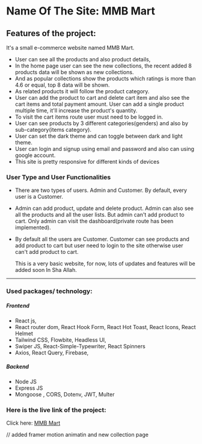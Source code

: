 # Name Of The Site: MMB Mart

## Features of the project:
It's a small e-commerce website named MMB Mart.
* User can see all the products and also product details,
* In the home page user can see the new collections, the recent added 8 products data will be shown as new collections.
* And as popular collections show the products which ratings is more than 4.6 or equal, top 8 data will be shown.
* As related products it will follow the product category.
* User can add the product to cart and delete cart item and also see the cart items and total payment amount. User can add a single product multiple time, it'll increase the product's quantity.
* To visit the cart items route user must need to be logged in.
* User can see products by 3 different categories(genders) and also by sub-category(items category).
* User can set the dark theme and can toggle between dark and light theme.
* User can login and signup using email and password and also can using google account.
* This site is pretty responsive for different kinds of devices
### User Type and User Functionalities
* There are two types of users. Admin and Customer. By default, every user is a Customer.
* Admin can add product, update and delete product. Admin can also see all the products and all the user lists. But admin can't add product to cart. Only admin can visit the dashboard(private route has been implemented).
* By default all the users are Customer. Customer can see products and add product to cart but user need to login to the site otherwise user can't add product to cart.

  This is a very basic website, for now, lots of updates and features will be added soon In Sha Allah.

***
### Used packages/ technology:
##### Frontend
* React js, 
* React router dom, React Hook Form, React Hot Toast, React Icons, React Helmet
* Tailwind CSS, Flowbite, Headless UI, 
* Swiper JS, React-Simple-Typewriter, React Spinners
* Axios, React Query, Firebase,
##### Backend
* Node JS
* Express JS
* Mongoose , CORS, Dotenv, JWT, Multer 
### Here is the live link of the project:
Click here: [MMB Mart](https://mmb-mart.web.app/)

// added framer motion animatin and new collection page 